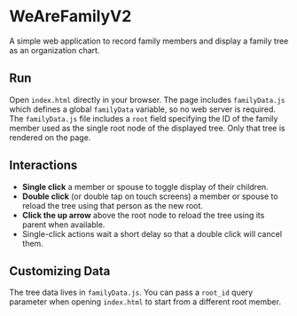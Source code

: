 # WeAreFamilyV2

A simple web application to record family members and display a family tree as
an organization chart.

## Run

Open `index.html` directly in your browser. The page includes
`familyData.js` which defines a global `familyData` variable, so no web server is required.
The `familyData.js` file includes a `root` field specifying the ID of the
family member used as the single root node of the displayed tree. Only that
tree is rendered on the page.

## Interactions

- **Single click** a member or spouse to toggle display of their children.
- **Double click** (or double tap on touch screens) a member or spouse to reload the tree using that person as the new root.
- **Click the up arrow** above the root node to reload the tree using its parent when available.
- Single-click actions wait a short delay so that a double click will cancel them.

## Customizing Data

The tree data lives in `familyData.js`. You can pass a `root_id` query parameter
when opening `index.html` to start from a different root member.

